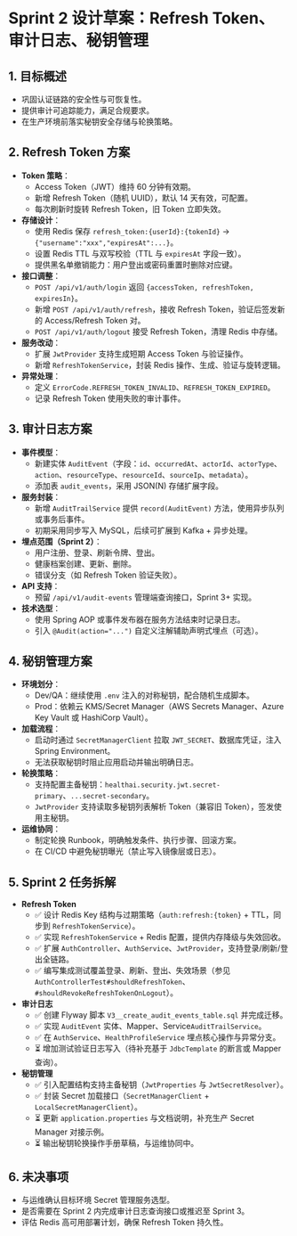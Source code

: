# Sprint 2 设计草案：Refresh Token、审计日志、秘钥管理

## 1. 目标概述
- 巩固认证链路的安全性与可恢复性。
- 提供审计可追踪能力，满足合规要求。
- 在生产环境前落实秘钥安全存储与轮换策略。

## 2. Refresh Token 方案
- **Token 策略**：
  - Access Token（JWT）维持 60 分钟有效期。
  - 新增 Refresh Token（随机 UUID），默认 14 天有效，可配置。
  - 每次刷新时旋转 Refresh Token，旧 Token 立即失效。
- **存储设计**：
  - 使用 Redis 保存 `refresh_token:{userId}:{tokenId}` → `{"username":"xxx","expiresAt":...}`。
  - 设置 Redis TTL 与双写校验（TTL 与 `expiresAt` 字段一致）。
  - 提供黑名单撤销能力：用户登出或密码重置时删除对应键。
- **接口调整**：
  - `POST /api/v1/auth/login` 返回 `{accessToken, refreshToken, expiresIn}`。
  - 新增 `POST /api/v1/auth/refresh`，接收 Refresh Token，验证后签发新的 Access/Refresh Token 对。
  - `POST /api/v1/auth/logout` 接受 Refresh Token，清理 Redis 中存储。
- **服务改动**：
  - 扩展 `JwtProvider` 支持生成短期 Access Token 与验证操作。
  - 新增 `RefreshTokenService`，封装 Redis 操作、生成、验证与旋转逻辑。
- **异常处理**：
  - 定义 `ErrorCode.REFRESH_TOKEN_INVALID`、`REFRESH_TOKEN_EXPIRED`。
  - 记录 Refresh Token 使用失败的审计事件。

## 3. 审计日志方案
- **事件模型**：
  - 新建实体 `AuditEvent`（字段：`id`、`occurredAt`、`actorId`、`actorType`、`action`、`resourceType`、`resourceId`、`sourceIp`、`metadata`）。
  - 添加表 `audit_events`，采用 JSON(N) 存储扩展字段。
- **服务封装**：
  - 新增 `AuditTrailService` 提供 `record(AuditEvent)` 方法，使用异步队列或事务后事件。
  - 初期采用同步写入 MySQL，后续可扩展到 Kafka + 异步处理。
- **埋点范围（Sprint 2）**：
  - 用户注册、登录、刷新令牌、登出。
  - 健康档案创建、更新、删除。
  - 错误分支（如 Refresh Token 验证失败）。
- **API 支持**：
  - 预留 `/api/v1/audit-events` 管理端查询接口，Sprint 3+ 实现。
- **技术选型**：
  - 使用 Spring AOP 或事件发布器在服务方法结束时记录日志。
  - 引入 `@Audit(action="...")` 自定义注解辅助声明式埋点（可选）。

## 4. 秘钥管理方案
- **环境划分**：
  - Dev/QA：继续使用 `.env` 注入的对称秘钥，配合随机生成脚本。
  - Prod：依赖云 KMS/Secret Manager（AWS Secrets Manager、Azure Key Vault 或 HashiCorp Vault）。
- **加载流程**：
  - 启动时通过 `SecretManagerClient` 拉取 `JWT_SECRET`、数据库凭证，注入 Spring Environment。
  - 无法获取秘钥时阻止应用启动并输出明确日志。
- **轮换策略**：
  - 支持配置主备秘钥：`healthai.security.jwt.secret-primary`、`...secret-secondary`。
  - `JwtProvider` 支持读取多秘钥列表解析 Token（兼容旧 Token），签发使用主秘钥。
- **运维协同**：
  - 制定轮换 Runbook，明确触发条件、执行步骤、回滚方案。
  - 在 CI/CD 中避免秘钥曝光（禁止写入镜像层或日志）。

## 5. Sprint 2 任务拆解
- **Refresh Token**
  - ✅ 设计 Redis Key 结构与过期策略（`auth:refresh:{token}` + TTL，同步到 `RefreshTokenService`）。
  - ✅ 实现 `RefreshTokenService` + Redis 配置，提供内存降级与失效回收。
  - ✅ 扩展 `AuthController`、`AuthService`、`JwtProvider`，支持登录/刷新/登出全链路。
  - ✅ 编写集成测试覆盖登录、刷新、登出、失效场景（参见 `AuthControllerTest#shouldRefreshToken`、`#shouldRevokeRefreshTokenOnLogout`）。
- **审计日志**
  - ✅ 创建 Flyway 脚本 `V3__create_audit_events_table.sql` 并完成迁移。
  - ✅ 实现 `AuditEvent` 实体、Mapper、Service`AuditTrailService`。
  - ✅ 在 `AuthService`、`HealthProfileService` 埋点核心操作与异常分支。
  - ⏳ 增加测试验证日志写入（待补充基于 `JdbcTemplate` 的断言或 Mapper 查询）。
- **秘钥管理**
  - ✅ 引入配置结构支持主备秘钥（`JwtProperties` 与 `JwtSecretResolver`）。
  - ✅ 封装 Secret 加载接口（`SecretManagerClient` + `LocalSecretManagerClient`）。
  - ⏳ 更新 `application.properties` 与文档说明，补充生产 Secret Manager 对接示例。
  - ⏳ 输出秘钥轮换操作手册草稿，与运维协同中。

## 6. 未决事项
- 与运维确认目标环境 Secret 管理服务选型。
- 是否需要在 Sprint 2 内完成审计日志查询接口或推迟至 Sprint 3。
- 评估 Redis 高可用部署计划，确保 Refresh Token 持久性。
